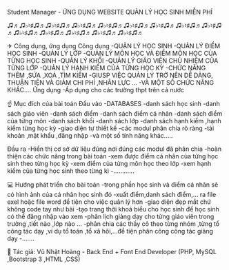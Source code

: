 Student Manager - ỨNG DỤNG WEBSITE QUẢN LÝ HỌC SINH MIỄN PHÍ

♫♬♫♭♮♯♫♬♫♭♮♯♫♬♫♭♮♯♫♬♫♭♮♯♫♬♫♭♮♯♫♬♫♭♮♯♫♬♫♭♮♯♫♬♫♭♮♯♫♬♫♭♮♯♫♬♫♭♮♯♫♬♫♭♮♯♫♬♫♭♮♯♫♬♫♭♮♯♫♬

✈ Công dụng, ứng dụng
Công dụng
-QUẢN LÝ HỌC SINH
-QUẢN LÝ ĐIỂM HỌC SINH
-QUẢN LÝ LỚP
-QUẢN LÝ MÔN HỌC VÀ ĐIỂM MÔN HỌC CỦA TỪNG HỌC SINH
-QUẢN LÝ KHỐI
-QUẢN LÝ GIÁO VIÊN CHỦ NHIỆM CỦA TỪNG LỚP
-QUẢN LÝ HẠNH KIỂM CỦA TỪNG HỌC KỲ
-CHỨC NĂNG THÊM ,SỬA ,XOÁ ,TÌM KIẾM
-GIUSP VIỆC QUẢN LÝ TRỞ NÊN DỄ DÀNG, THUẬN TIỆN VÀ GIẢM CHI PHÍ ,NHÂN LỰC ...
-VÀ MỘT SỐ CHỨC NĂNG KHÁC....
Ứng dụng
-Áp dụng cho các trường thpt trên cả nước

☝ Mục đích của bài toán
Đầu vào
-DATABASES
-danh sách học sinh 
-danh sách giáo viên
-danh sách điểm
-danh sách điểm cá nhân
-danh sách điểm của từng môn
-danh sách khối
-danh sách lớp
-danh sách hạnh kiểm ,hạnh kiểm từng học kỳ
-giao diện tự thiết kế
-các modul phân chia rõ ràng
-tài khoản ,mật khẩu ,đăng nhập
-và một số tính năng khác.....

Đầu ra
-Hiển thị cơ sở dữ liệu đúng nơi đúng các modul đã phân chia
-hoàn thiện các chức năng trong bài toán
-xem được điểm cá nhân của từng học sinh theo từng học kỳ
-xem điểm của từng môn học theo lớp
-xem hạnh kiểm của từng học sinh theo từng kì
-............

💻 Hướng phát triển cho bài toán
-trong phần học sinh và điểm cá nhân sẽ có hình ảnh của cá nhân học sinh đó
-xuất điểm,danh sách điểm,... ra file exel hoặc file word để tiện cho việc quản lý hơn
-giao diện đẹp mắt chứ không code tay như bài
-tạo trang thời khoá biểu cho học sinh để học sinh có thể đăng nhập vào xem
-phân lịch giảng dạy cho từng giáo viên trong trường ,tiết nào ,lớp nào ...
-phân chia các thầy cô theo từng nhóm ,từng tổ công tác dạy ,ví dụ tổ toán ,tổ xã hôi,...để tiện phân công công tác giảng dạy
-.......

👦 Tác giả:
Vũ Nhật Hoàng - Back End + Font End Developer (PHP, MySQL ,Bootstrap 3 ,HTML ,CSS) 


